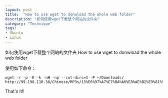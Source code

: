 ```yaml
---
layout: post
title:  "How to use wget to donwload the whole web folder"
description: "如何使用wget下载整个网站的文件夹"
category: "Technique"
tags:
- Ubuntu
- Linux
---
```



如何使用wget下载整个网站的文件夹
How to use wget to donwload the whole web folder

使用如下命令：
    
    wget -r -p -E -k -nH -np --cut-dirs=1 -P ~/Downloads/  http://99.198.110.38/Chinese/MP3s/13%E6%97%A7%E7%BA%A6%E8%AE%B2%E9%81%93/


That's it!!
